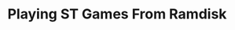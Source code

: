 ---
layout: post
title: Playing ST Games From Ramdisk
date:
categories: playing_downloaded_atari_st_games
---